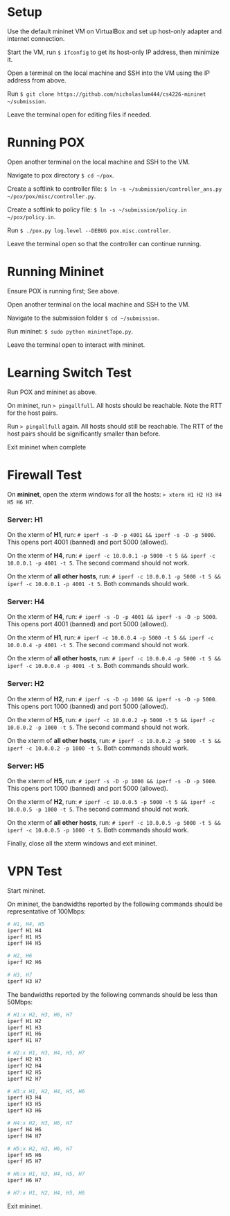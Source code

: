 # Setup

Use the default mininet VM on VirtualBox and set up host-only adapter and internet connection.

Start the VM, run `$ ifconfig` to get its host-only IP address, then minimize it.

Open a terminal on the local machine and SSH into the VM using the IP address from above.

Run `$ git clone https://github.com/nicholaslum444/cs4226-mininet ~/submission`.

Leave the terminal open for editing files if needed.


# Running POX

Open another terminal on the local machine and SSH to the VM.

Navigate to pox directory `$ cd ~/pox`.

Create a softlink to controller file: `$ ln -s ~/submission/controller_ans.py ~/pox/pox/misc/controller.py`.

Create a softlink to policy file: `$ ln -s ~/submission/policy.in ~/pox/policy.in`.

Run `$ ./pox.py log.level --DEBUG pox.misc.controller`.

Leave the terminal open so that the controller can continue running.


# Running Mininet

Ensure POX is running first; See above.

Open another terminal on the local machine and SSH to the VM.

Navigate to the submission folder `$ cd ~/submission`.

Run mininet: `$ sudo python mininetTopo.py`.

Leave the terminal open to interact with mininet.


# Learning Switch Test

Run POX and mininet as above.

On mininet, run `> pingallfull`. All hosts should be reachable. Note the RTT for the host pairs.

Run `> pingallfull` again. All hosts should still be reachable. The RTT of the host pairs should be significantly smaller than before.

Exit mininet when complete


# Firewall Test

On **mininet**, open the xterm windows for all the hosts: `> xterm H1 H2 H3 H4 H5 H6 H7`.

### Server: H1
On the xterm of **H1**, run: `# iperf -s -D -p 4001 && iperf -s -D -p 5000`. This opens port 4001 (banned) and port 5000 (allowed).

On the xterm of **H4**, run: `# iperf -c 10.0.0.1 -p 5000 -t 5 && iperf -c 10.0.0.1 -p 4001 -t 5`. The second command should not work.

On the xterm of **all other hosts**, run: `# iperf -c 10.0.0.1 -p 5000 -t 5 && iperf -c 10.0.0.1 -p 4001 -t 5`. Both commands should work.

### Server: H4
On the xterm of **H4**, run: `# iperf -s -D -p 4001 && iperf -s -D -p 5000`. This opens port 4001 (banned) and port 5000 (allowed).

On the xterm of **H1**, run: `# iperf -c 10.0.0.4 -p 5000 -t 5 && iperf -c 10.0.0.4 -p 4001 -t 5`. The second command should not work.

On the xterm of **all other hosts**, run: `# iperf -c 10.0.0.4 -p 5000 -t 5 && iperf -c 10.0.0.4 -p 4001 -t 5`. Both commands should work.

### Server: H2
On the xterm of **H2**, run: `# iperf -s -D -p 1000 && iperf -s -D -p 5000`. This opens port 1000 (banned) and port 5000 (allowed).

On the xterm of **H5**, run: `# iperf -c 10.0.0.2 -p 5000 -t 5 && iperf -c 10.0.0.2 -p 1000 -t 5`. The second command should not work.

On the xterm of **all other hosts**, run: `# iperf -c 10.0.0.2 -p 5000 -t 5 && iperf -c 10.0.0.2 -p 1000 -t 5`. Both commands should work.

### Server: H5
On the xterm of **H5**, run: `# iperf -s -D -p 1000 && iperf -s -D -p 5000`. This opens port 1000 (banned) and port 5000 (allowed).

On the xterm of **H2**, run: `# iperf -c 10.0.0.5 -p 5000 -t 5 && iperf -c 10.0.0.5 -p 1000 -t 5`. The second command should not work.

On the xterm of **all other hosts**, run: `# iperf -c 10.0.0.5 -p 5000 -t 5 && iperf -c 10.0.0.5 -p 1000 -t 5`. Both commands should work.

Finally, close all the xterm windows and exit mininet.


# VPN Test

Start mininet.

On mininet, the bandwidths reported by the following commands should be representative of 100Mbps:
```bash
# H1, H4, H5
iperf H1 H4
iperf H1 H5
iperf H4 H5

# H2, H6
iperf H2 H6

# H3, H7
iperf H3 H7
```

The bandwidths reported by the following commands should be less than 50Mbps:
```bash
# H1:x H2, H3, H6, H7
iperf H1 H2
iperf H1 H3
iperf H1 H6
iperf H1 H7

# H2:x H1, H3, H4, H5, H7
iperf H2 H3
iperf H2 H4
iperf H2 H5
iperf H2 H7

# H3:x H1, H2, H4, H5, H6
iperf H3 H4
iperf H3 H5
iperf H3 H6

# H4:x H2, H3, H6, H7
iperf H4 H6
iperf H4 H7

# H5:x H2, H3, H6, H7
iperf H5 H6
iperf H5 H7

# H6:x H1, H3, H4, H5, H7
iperf H6 H7

# H7:x H1, H2, H4, H5, H6
```

Exit mininet.
